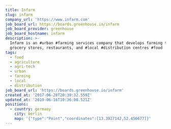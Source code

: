 ```yaml
---
title: Infarm
slug: infarm
company_url: 'https://www.infarm.com'
job_board_url: https://boards.greenhouse.io/infarm
job_board_provider: greenhouse
job_board_hostname: infarm
description: >-
  Infarm is an #urban #farming services company that develops farming tech for
  grocery stores, restaurants, and #local #distribution centres #food
tags:
  - food
  - agriculture
  - agri-tech
  - urban
  - farming
  - local
  - distribution
job_board_url: 'https://boards.greenhouse.io/infarm'
created_at: '2017-06-28T20:39:32.559Z'
updated_at: '2019-06-16T10:36:08.521Z'
positions:
  - country: germany
    city: berlin
    map: '{"type":"Point","coordinates":[13.3927142,52.456677]}'
---
```

